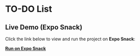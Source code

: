 # TO-DO List


## **Live Demo (Expo Snack)**
Click the link below to view and run the project on **Expo Snack**:

[**Run on Expo Snack**](https://snack.expo.dev/@ayatmohamed/to-do-list)
